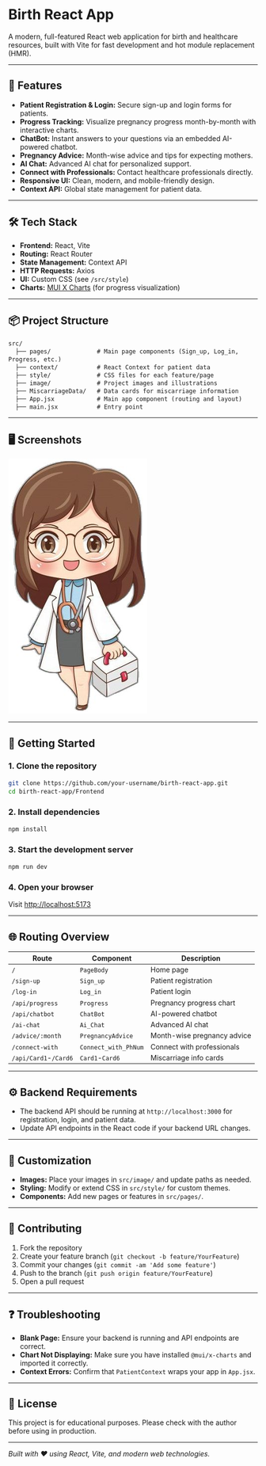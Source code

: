 # Birth React App

A modern, full-featured React web application for birth and healthcare resources, built with Vite for fast development and hot module replacement (HMR).

---

## 🚀 Features

- **Patient Registration & Login:** Secure sign-up and login forms for patients.
- **Progress Tracking:** Visualize pregnancy progress month-by-month with interactive charts.
- **ChatBot:** Instant answers to your questions via an embedded AI-powered chatbot.
- **Pregnancy Advice:** Month-wise advice and tips for expecting mothers.
- **AI Chat:** Advanced AI chat for personalized support.
- **Connect with Professionals:** Contact healthcare professionals directly.
- **Responsive UI:** Clean, modern, and mobile-friendly design.
- **Context API:** Global state management for patient data.

---

## 🛠️ Tech Stack

- **Frontend:** React, Vite
- **Routing:** React Router
- **State Management:** Context API
- **HTTP Requests:** Axios
- **UI:** Custom CSS (see `/src/style`)
- **Charts:** [MUI X Charts](https://mui.com/x/react-charts/) (for progress visualization)

---

## 📦 Project Structure

```
src/
  ├── pages/             # Main page components (Sign_up, Log_in, Progress, etc.)
  ├── context/           # React Context for patient data
  ├── style/             # CSS files for each feature/page
  ├── image/             # Project images and illustrations
  ├── MiscarriageData/   # Data cards for miscarriage information
  ├── App.jsx            # Main app component (routing and layout)
  ├── main.jsx           # Entry point
```

---

## 🖥️ Screenshots

![Project Screenshot](./src/image/doctorAnime.jpeg)

---

## 📝 Getting Started

### 1. **Clone the repository**
```sh
git clone https://github.com/your-username/birth-react-app.git
cd birth-react-app/Frontend
```

### 2. **Install dependencies**
```sh
npm install
```

### 3. **Start the development server**
```sh
npm run dev
```

### 4. **Open your browser**
Visit [http://localhost:5173](http://localhost:5173)

---

## 🌐 Routing Overview

| Route                  | Component                | Description                          |
|------------------------|-------------------------|--------------------------------------|
| `/`                    | `PageBody`              | Home page                            |
| `/sign-up`             | `Sign_up`               | Patient registration                 |
| `/log-in`              | `Log_in`                | Patient login                        |
| `/api/progress`        | `Progress`              | Pregnancy progress chart             |
| `/api/chatbot`         | `ChatBot`               | AI-powered chatbot                   |
| `/ai-chat`             | `Ai_Chat`               | Advanced AI chat                     |
| `/advice/:month`       | `PregnancyAdvice`       | Month-wise pregnancy advice          |
| `/connect-with`        | `Connect_with_PhNum`    | Connect with professionals           |
| `/api/Card1`-`/Card6`  | `Card1`-`Card6`         | Miscarriage info cards               |

---

## ⚙️ Backend Requirements

- The backend API should be running at `http://localhost:3000` for registration, login, and patient data.
- Update API endpoints in the React code if your backend URL changes.

---

## 🎨 Customization

- **Images:** Place your images in `src/image/` and update paths as needed.
- **Styling:** Modify or extend CSS in `src/style/` for custom themes.
- **Components:** Add new pages or features in `src/pages/`.

---

## 🤝 Contributing

1. Fork the repository
2. Create your feature branch (`git checkout -b feature/YourFeature`)
3. Commit your changes (`git commit -am 'Add some feature'`)
4. Push to the branch (`git push origin feature/YourFeature`)
5. Open a pull request

---

## ❓ Troubleshooting

- **Blank Page:** Ensure your backend is running and API endpoints are correct.
- **Chart Not Displaying:** Make sure you have installed `@mui/x-charts` and imported it correctly.
- **Context Errors:** Confirm that `PatientContext` wraps your app in `App.jsx`.

---

## 📄 License

This project is for educational purposes. Please check with the author before using in production.

---

_Built with ❤️ using React, Vite, and modern web technologies._
